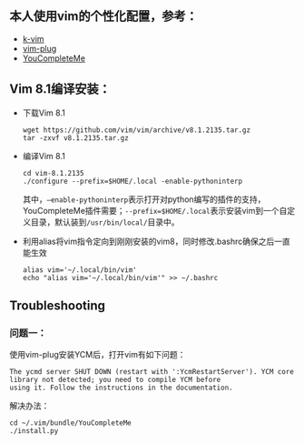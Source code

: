 ## 本人使用vim的个性化配置，参考：

- [k-vim](https://github.com/wklken/k-vim)
- [vim-plug](https://github.com/junegunn/vim-plug)
- [YouCompleteMe](https://github.com/Valloric/YouCompleteMe)


## Vim 8.1编译安装：

- 下载Vim 8.1
    ```
    wget https://github.com/vim/vim/archive/v8.1.2135.tar.gz
    tar -zxvf v8.1.2135.tar.gz
    ```
- 编译Vim 8.1
    ```
    cd vim-8.1.2135
    ./configure --prefix=$HOME/.local -enable-pythoninterp
    ```
    其中，```–enable-pythoninterp```表示打开对python编写的插件的支持，YouCompleteMe插件需要；```--prefix=$HOME/.local```表示安装vim到一个自定义目录，默认装到```/usr/bin/local/```目录中。
    
- 利用alias将vim指令定向到刚刚安装的vim8，同时修改.bashrc确保之后一直能生效
    ```
    alias vim='~/.local/bin/vim'
    echo "alias vim='~/.local/bin/vim'" >> ~/.bashrc
    ```

## Troubleshooting

### 问题一：

使用vim-plug安装YCM后，打开vim有如下问题：
```
The ycmd server SHUT DOWN (restart with ':YcmRestartServer'). YCM core library not detected; you need to compile YCM before
using it. Follow the instructions in the documentation.
```
解决办法：

```
cd ~/.vim/bundle/YouCompleteMe
./install.py
```

